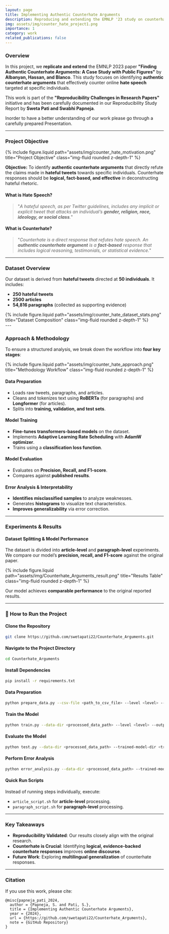 ```yaml
---
layout: page
title: Implementing Authentic Counterhate Arguments
description: Reproducing and extending the EMNLP '23 study on counterhate arguments for online hate speech.
img: assets/img/counter_hate_project1.png
importance: 1
category: work
related_publications: false
---
```


### Overview

In this project, we **replicate and extend** the EMNLP 2023 paper **"Finding Authentic Counterhate Arguments: A Case Study with Public Figures"** by **Albanyan, Hassan, and Blanco**. This study focuses on identifying **authentic counterhate arguments** that effectively counter online **hate speech** targeted at specific individuals.

This work is part of the **"Reproducibility Challenges in Research Papers"** initiative and has been carefully documented in our Reproducibility Study Report by **Sweta Pati and Swabhi Papneja**.

Inorder to have a better understanding of our work please go through a carefully prepared Presentation.

---

### Project Objective

<div class="row justify-content-sm-center">
    <div class="col-sm mt-3 mt-md-0">
        {% include figure.liquid path="assets/img/counter_hate_motivation.png" title="Project Objective" class="img-fluid rounded z-depth-1" %}
    </div>
</div>

**Objective:** To identify **authentic counterhate arguments** that directly refute the claims made in **hateful tweets** towards specific individuals. Counterhate responses should be **logical, fact-based, and effective** in deconstructing hateful rhetoric.

#### What is Hate Speech?  
> "_A hateful speech, as per Twitter guidelines, includes any implicit or explicit tweet that attacks an individual’s **gender, religion, race, ideology, or social class**._"

#### What is Counterhate?  
> "_Counterhate is a direct response that refutes hate speech. An **authentic counterhate argument** is a **fact-based** response that includes logical reasoning, testimonials, or statistical evidence._"

---

### Dataset Overview

Our dataset is derived from **hateful tweets** directed at **50 individuals**. It includes:
- **250 hateful tweets**
- **2500 articles**
- **54,816 paragraphs** (collected as supporting evidence)

<div class="row">
    <div class="col-sm mt-3 mt-md-0">
        {% include figure.liquid path="assets/img/counter_hate_dataset_stats.png" title="Dataset Composition" class="img-fluid rounded z-depth-1" %}
    </div>
</div>
---

### Approach & Methodology

To ensure a structured analysis, we break down the workflow into **four key stages**:

<div class="row justify-content-sm-center">
    <div class="col-sm mt-3 mt-md-0">
        {% include figure.liquid path="assets/img/counter_hate_approach.png" title="Methodology Workflow" class="img-fluid rounded z-depth-1" %}
    </div>
</div>

#### **Data Preparation**
- Loads raw tweets, paragraphs, and articles.
- Cleans and tokenizes text using **RoBERTa** (for paragraphs) and **Longformer** (for articles).
- Splits into **training, validation, and test sets**.

#### **Model Training**
- **Fine-tunes transformers-based models** on the dataset.
- Implements **Adaptive Learning Rate Scheduling** with **AdamW optimizer**.
- Trains using a **classification loss function**.

#### **Model Evaluation**
- Evaluates on **Precision, Recall, and F1-score**.
- Compares against **published results**.

#### **Error Analysis & Interpretability**
- **Identifies misclassified samples** to analyze weaknesses.
- Generates **histograms** to visualize text characteristics.
- **Improves generalizability** via error correction.

---

### Experiments & Results

#### **Dataset Splitting & Model Performance**
The dataset is divided into **article-level** and **paragraph-level** experiments. We compare our model’s **precision, recall, and F1-score** against the original paper.

<div class="row justify-content-sm-center">
    <div class="col-sm-8 mt-3 mt-md-0">
        {% include figure.liquid path="assets/img/Counterhate_Arguments_result.png" title="Results Table" class="img-fluid rounded z-depth-1" %}
    </div>
</div>

Our model achieves **comparable performance** to the original reported results.

---

### 🚀 How to Run the Project

#### **Clone the Repository**
```sh
git clone https://github.com/swetapati22/Counterhate_Arguments.git
```

#### **Navigate to the Project Directory**
```sh
cd Counterhate_Arguments
```

#### **Install Dependencies**
```sh
pip install -r requirements.txt
```

#### **Data Preparation**
```sh
python prepare_data.py --csv-file <path_to_csv_file> --level <level> --output-dir <output_directory>
```

#### **Train the Model**
```sh
python train.py --data-dir <processed_data_path> --level <level> --output-dir <output_path>
```

#### **Evaluate the Model**
```sh
python test.py --data-dir <processed_data_path> --trained-model-dir <trained_model_path> --output-dir <output_path>
```

#### **Perform Error Analysis**
```sh
python error_analysis.py --data-dir <processed_data_path> --trained-model-dir <trained_model_path> --output-dir <output_path>
```

#### **Quick Run Scripts**
Instead of running steps individually, execute:
- `article_script.sh` for **article-level** processing.
- `paragraph_script.sh` for **paragraph-level** processing.

---

### Key Takeaways

- **Reproducibility Validated**: Our results closely align with the original research.
- **Counterhate is Crucial**: Identifying **logical, evidence-backed counterhate responses** improves **online discourse**.
- **Future Work**: Exploring **multilingual generalization** of counterhate responses.

---

### Citation

If you use this work, please cite:

```
@misc{papneja_pati_2024,
  author = {Papneja, S. and Pati, S.},
  title = {Implementing Authentic Counterhate Arguments},
  year = {2024},
  url = {https://github.com/swetapati22/Counterhate_Arguments},
  note = {GitHub Repository}
}
```

